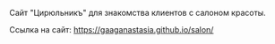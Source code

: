 Сайт "Цирюльникъ" для знакомства клиентов с салоном красоты.

Ссылка на сайт: https://gaaganastasia.github.io/salon/